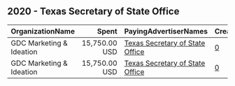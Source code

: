 ## 2020 - Texas Secretary of State Office 
|OrganizationName|Spent|PayingAdvertiserNames|CreativeUrls|Impressions|Genders|AgeBrackets|CountryCodes|BillingAddresses|CandidateBallotInformation|
|:---|---:|:---|:---|---:|:---|:---|:---|:---|:---|
|GDC Marketing & Ideation|15,750.00 USD|[Texas Secretary of State Office](2020/Texas_Secretary_of_State_Office.md)|[0](https://www.snap.com/political-ads/asset/8824b16f173546c5643e597e9eb1d523d5c4ef84a70a2416da8dea8dca0f9104?mediaType=mp4)|10,944,155|||united states|"221 W Poplar,SAN ANTONIO,78231,US"||
|GDC Marketing & Ideation|15,750.00 USD|[Texas Secretary of State Office](2020/Texas_Secretary_of_State_Office.md)|[0](https://www.snap.com/political-ads/asset/8824b16f173546c5643e597e9eb1d523d5c4ef84a70a2416da8dea8dca0f9104?mediaType=mp4)|10,456,471|||united states|"221 W Poplar,SAN ANTONIO,78231,US"||
